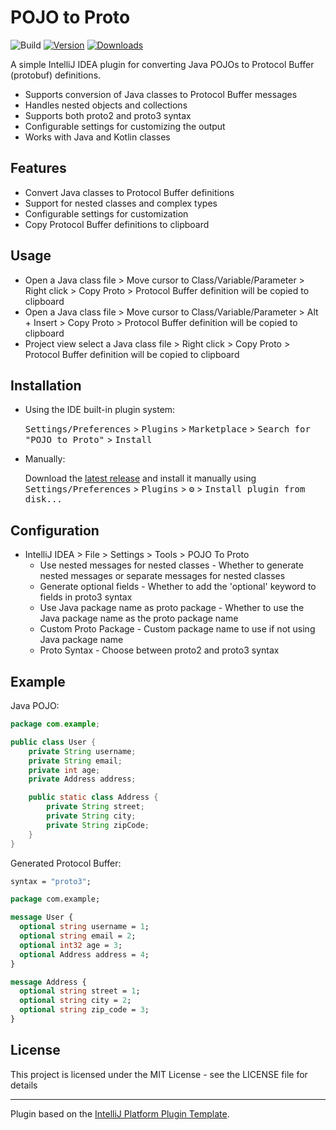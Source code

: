 # POJO to Proto

![Build](https://github.com/Amritesh-gupta/pojoToProto/workflows/Build/badge.svg)
[![Version](https://img.shields.io/jetbrains/plugin/v/MARKETPLACE_ID.svg)](https://plugins.jetbrains.com/plugin/MARKETPLACE_ID)
[![Downloads](https://img.shields.io/jetbrains/plugin/d/MARKETPLACE_ID.svg)](https://plugins.jetbrains.com/plugin/MARKETPLACE_ID)

<!-- Plugin description -->
A simple IntelliJ IDEA plugin for converting Java POJOs to Protocol Buffer (protobuf) definitions.

* Supports conversion of Java classes to Protocol Buffer messages
* Handles nested objects and collections
* Supports both proto2 and proto3 syntax
* Configurable settings for customizing the output
* Works with Java and Kotlin classes
<!-- Plugin description end -->

## Features

* Convert Java classes to Protocol Buffer definitions
* Support for nested classes and complex types
* Configurable settings for customization
* Copy Protocol Buffer definitions to clipboard

## Usage

* Open a Java class file > Move cursor to Class/Variable/Parameter > Right click > Copy Proto > Protocol Buffer definition will be copied to clipboard
* Open a Java class file > Move cursor to Class/Variable/Parameter > Alt + Insert > Copy Proto > Protocol Buffer definition will be copied to clipboard
* Project view select a Java class file > Right click > Copy Proto > Protocol Buffer definition will be copied to clipboard

## Installation

- Using the IDE built-in plugin system:

  <kbd>Settings/Preferences</kbd> > <kbd>Plugins</kbd> > <kbd>Marketplace</kbd> > <kbd>Search for "POJO to Proto"</kbd> >
  <kbd>Install</kbd>

- Manually:

  Download the [latest release](https://github.com/Amritesh-gupta/pojoToProto/releases/latest) and install it manually using
  <kbd>Settings/Preferences</kbd> > <kbd>Plugins</kbd> > <kbd>⚙️</kbd> > <kbd>Install plugin from disk...</kbd>

## Configuration

* IntelliJ IDEA > File > Settings > Tools > POJO To Proto
  * Use nested messages for nested classes - Whether to generate nested messages or separate messages for nested classes
  * Generate optional fields - Whether to add the 'optional' keyword to fields in proto3 syntax
  * Use Java package name as proto package - Whether to use the Java package name as the proto package name
  * Custom Proto Package - Custom package name to use if not using Java package name
  * Proto Syntax - Choose between proto2 and proto3 syntax

## Example

Java POJO:
```java
package com.example;

public class User {
    private String username;
    private String email;
    private int age;
    private Address address;

    public static class Address {
        private String street;
        private String city;
        private String zipCode;
    }
}
```

Generated Protocol Buffer:
```protobuf
syntax = "proto3";

package com.example;

message User {
  optional string username = 1;
  optional string email = 2;
  optional int32 age = 3;
  optional Address address = 4;
}

message Address {
  optional string street = 1;
  optional string city = 2;
  optional string zip_code = 3;
}
```

## License

This project is licensed under the MIT License - see the LICENSE file for details

---
Plugin based on the [IntelliJ Platform Plugin Template][template].

[template]: https://github.com/JetBrains/intellij-platform-plugin-template
[docs:plugin-description]: https://plugins.jetbrains.com/docs/intellij/plugin-user-experience.html#plugin-description-and-presentation
